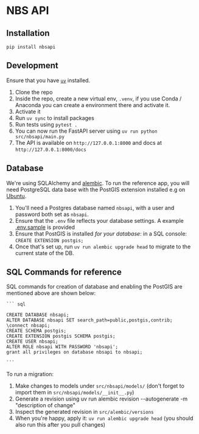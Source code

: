 # NBS API

## Installation
`pip install nbsapi`

## Development
Ensure that you have [`uv`](https://docs.astral.sh/uv/) installed.

1. Clone the repo
2. Inside the repo, create a new virtual env, `.venv`, if you use Conda / Anaconda you can create a environment there and activate it. 
3. Activate it
4. Run `uv sync` to install packages
5. Run tests using `pytest .`
6. You can now run the FastAPI server using `uv run python src/nbsapi/main.py`
7. The API is available on `http://127.0.0.1:8000` and docs at `http://127.0.0.1:8000/docs`

## Database
We're using SQLAlchemy and [alembic](https://alembic.sqlalchemy.org/en/latest/). To run the reference app, you will need PostgreSQL data base with the PostGIS extension installed e.g on [Ubuntu](https://postgis.net/documentation/getting_started/install_ubuntu/). 

1. You'll need a Postgres database named `nbsapi`, with a user and password both set as `nbsapi`.
2. Ensure that the `.env` file reflects your database settings. A example [.env.sample](.env.sample) is provided
3. Ensure that PostGIS is installed _for your database_: in a SQL console: `CREATE EXTENSION postgis;`
4. Once that's set up, run `uv run alembic upgrade head` to migrate to the current state of the DB.

## SQL Commands for reference

SQL commands for creation of database and enabling the PostGIS are mentioned above are shown below: 

    ``` sql

    CREATE DATABASE nbsapi;
    ALTER DATABASE nbsapi SET search_path=public,postgis,contrib;
    \connect nbsapi;
    CREATE SCHEMA postgis;
    CREATE EXTENSION postgis SCHEMA postgis;
    CREATE USER nbsapi;
    ALTER ROLE nbsapi WITH PASSWORD 'nbsapi';   
    grant all privileges on database nbsapi to nbsapi;

    ```

To run a migration:

1. Make changes to models under `src/nbsapi/models/` (don't forget to import them in `src/nbsapi/models/__init__.py`)
2. Generate a revision using uv run alembic revision --autogenerate -m "description of change"
3. Inspect the generated revision in `src/alembic/versions`
4. When you're happy, apply it: `uv run alembic upgrade head` (you should also run this after you pull changes)
